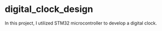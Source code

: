# digital_clock_design
In this project, I utilized STM32 microcontroller to develop a digital clock.
